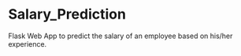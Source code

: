 # Salary_Prediction
Flask Web App to predict the salary of an employee based on his/her experience.
